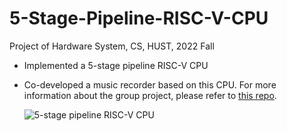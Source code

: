 # 5-Stage-Pipeline-RISC-V-CPU
Project of Hardware System, CS, HUST, 2022 Fall

- Implemented a 5-stage pipeline RISC-V CPU
- Co-developed a music recorder based on this CPU. For more information about the group project, please refer to [this repo](https://github.com/Slapaf/HUST-CPU-2022).

  ![5-stage pipeline RISC-V CPU](https://github.com/jsxzs/5-Stage-Pipeline-RISC-V-CPU/assets/89619385/16a4c511-f37c-4cd6-a797-ebb2c31d8033)

